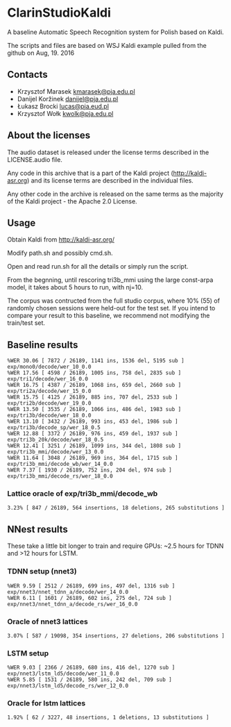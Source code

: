 # ClarinStudioKaldi

A baseline Automatic Speech Recognition system for Polish based on Kaldi.

The scripts and files are based on WSJ Kaldi example pulled from the github on Aug, 19. 2016

## Contacts

 * Krzysztof Marasek <kmarasek@pja.edu.pl>
 * Danijel Koržinek <danijel@pja.edu.pl>
 * Łukasz Brocki <lucas@pja.eud.pl>
 * Krzysztof Wołk <kwolk@pja.edu.pl>

## About the licenses

The audio dataset is released under the license terms described in the LICENSE.audio file.

Any code in this archive that is a part of the Kaldi project (http://kaldi-asr.org) and its license terms are described in the individual files.

Any other code in the archive is released on the same terms as the majority of the Kaldi project - the Apache 2.0 License.

## Usage

Obtain Kaldi from http://kaldi-asr.org/

Modify path.sh and possibly cmd.sh.

Open and read run.sh for all the details or simply run the script.

From the begnning, until rescoring tri3b_mmi using the large const-arpa model, it takes about 5 hours to run, with nj=10.

The corpus was contructed from the full studio corpus, where 10% (55) of randomly chosen sessions were held-out for the test set. If you intend to compare your result to this baseline, we recommend not modifying the train/test set.

## Baseline results

```
%WER 30.06 [ 7872 / 26189, 1141 ins, 1536 del, 5195 sub ] exp/mono0/decode/wer_10_0.0
%WER 17.56 [ 4598 / 26189, 1005 ins, 758 del, 2835 sub ] exp/tri1/decode/wer_16_0.0
%WER 16.75 [ 4387 / 26189, 1068 ins, 659 del, 2660 sub ] exp/tri2a/decode/wer_15_0.0
%WER 15.75 [ 4125 / 26189, 885 ins, 707 del, 2533 sub ] exp/tri2b/decode/wer_19_0.0
%WER 13.50 [ 3535 / 26189, 1066 ins, 486 del, 1983 sub ] exp/tri3b/decode/wer_18_0.0
%WER 13.10 [ 3432 / 26189, 993 ins, 453 del, 1986 sub ] exp/tri3b/decode_sp/wer_18_0.5
%WER 12.88 [ 3372 / 26189, 976 ins, 459 del, 1937 sub ] exp/tri3b_20k/decode/wer_18_0.5
%WER 12.41 [ 3251 / 26189, 1099 ins, 344 del, 1808 sub ] exp/tri3b_mmi/decode/wer_13_0.0
%WER 11.64 [ 3048 / 26189, 969 ins, 364 del, 1715 sub ] exp/tri3b_mmi/decode_wb/wer_14_0.0
%WER 7.37 [ 1930 / 26189, 752 ins, 204 del, 974 sub ] exp/tri3b_mmi/decode_rs/wer_18_0.0
```

### Lattice oracle of exp/tri3b_mmi/decode_wb

```
3.23% [ 847 / 26189, 564 insertions, 18 deletions, 265 substitutions ]
```

## NNest results

These take a little bit longer to train and require GPUs: ~2.5 hours for TDNN and >12 hours for LSTM.

### TDNN setup (nnet3)
```
%WER 9.59 [ 2512 / 26189, 699 ins, 497 del, 1316 sub ] exp/nnet3/nnet_tdnn_a/decode/wer_14_0.0
%WER 6.11 [ 1601 / 26189, 602 ins, 275 del, 724 sub ] exp/nnet3/nnet_tdnn_a/decode_rs/wer_16_0.0
```

### Oracle of nnet3 lattices
```
3.07% [ 587 / 19098, 354 insertions, 27 deletions, 206 substitutions ]
```

### LSTM setup
```
%WER 9.03 [ 2366 / 26189, 680 ins, 416 del, 1270 sub ] exp/nnet3/lstm_ld5/decode/wer_11_0.0
%WER 5.85 [ 1531 / 26189, 580 ins, 242 del, 709 sub ] exp/nnet3/lstm_ld5/decode_rs/wer_12_0.0
```

### Oracle for lstm lattices
```
1.92% [ 62 / 3227, 48 insertions, 1 deletions, 13 substitutions ]
```
